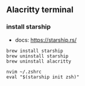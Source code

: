 ## Alacritty terminal

### install starship
- docs: https://starship.rs/
```
brew install starship
brew uninstall starship
brew uninstall alacritty

nvim ~/.zshrc
eval "$(starship init zsh)"

```